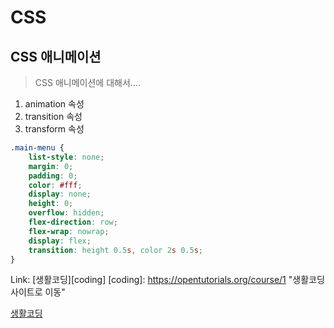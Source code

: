 # CSS
## CSS 애니메이션
> CSS 애니메이션에 대해서....
1. animation 속성
2. transition 속성
3. transform 속성
```css
.main-menu {
    list-style: none;
    margin: 0;
    padding: 0;
    color: #fff;
    display: none;
    height: 0;
    overflow: hidden;
    flex-direction: row;
    flex-wrap: nowrap;
    display: flex;
    transition: height 0.5s, color 2s 0.5s;
}
```
Link: [생활코딩][coding]
[coding]: https://opentutorials.org/course/1 "생활코딩 사이트로 이동"

[생활코딩](https://opentutorials.org/course/1)